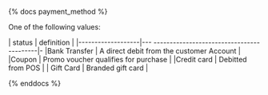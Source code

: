 {% docs payment_method %}
	
One of the following values: 

| status            |     definition                               |
|-------------------|--- ------------------------------------------|-
|Bank Transfer      | A direct debit from the customer Account     |
|Coupon             | Promo voucher qualifies for purchase         |
|Credit card        | Debitted from POS                            |
| Gift Card         | Branded gift card                            |
                
{% enddocs %}